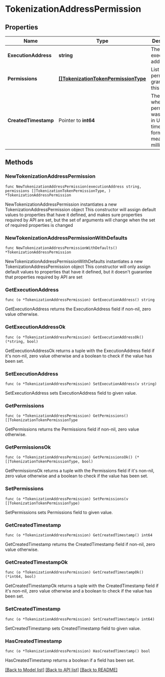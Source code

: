 # TokenizationAddressPermission

## Properties

Name | Type | Description | Notes
------------ | ------------- | ------------- | -------------
**ExecutionAddress** | **string** | The execution address. | 
**Permissions** | [**[]TokenizationTokenPermissionType**](TokenizationTokenPermissionType.md) | List of permissions granted to this address. | 
**CreatedTimestamp** | Pointer to **int64** | The time when the permission was created, in Unix timestamp format, measured in milliseconds. | [optional] 

## Methods

### NewTokenizationAddressPermission

`func NewTokenizationAddressPermission(executionAddress string, permissions []TokenizationTokenPermissionType, ) *TokenizationAddressPermission`

NewTokenizationAddressPermission instantiates a new TokenizationAddressPermission object
This constructor will assign default values to properties that have it defined,
and makes sure properties required by API are set, but the set of arguments
will change when the set of required properties is changed

### NewTokenizationAddressPermissionWithDefaults

`func NewTokenizationAddressPermissionWithDefaults() *TokenizationAddressPermission`

NewTokenizationAddressPermissionWithDefaults instantiates a new TokenizationAddressPermission object
This constructor will only assign default values to properties that have it defined,
but it doesn't guarantee that properties required by API are set

### GetExecutionAddress

`func (o *TokenizationAddressPermission) GetExecutionAddress() string`

GetExecutionAddress returns the ExecutionAddress field if non-nil, zero value otherwise.

### GetExecutionAddressOk

`func (o *TokenizationAddressPermission) GetExecutionAddressOk() (*string, bool)`

GetExecutionAddressOk returns a tuple with the ExecutionAddress field if it's non-nil, zero value otherwise
and a boolean to check if the value has been set.

### SetExecutionAddress

`func (o *TokenizationAddressPermission) SetExecutionAddress(v string)`

SetExecutionAddress sets ExecutionAddress field to given value.


### GetPermissions

`func (o *TokenizationAddressPermission) GetPermissions() []TokenizationTokenPermissionType`

GetPermissions returns the Permissions field if non-nil, zero value otherwise.

### GetPermissionsOk

`func (o *TokenizationAddressPermission) GetPermissionsOk() (*[]TokenizationTokenPermissionType, bool)`

GetPermissionsOk returns a tuple with the Permissions field if it's non-nil, zero value otherwise
and a boolean to check if the value has been set.

### SetPermissions

`func (o *TokenizationAddressPermission) SetPermissions(v []TokenizationTokenPermissionType)`

SetPermissions sets Permissions field to given value.


### GetCreatedTimestamp

`func (o *TokenizationAddressPermission) GetCreatedTimestamp() int64`

GetCreatedTimestamp returns the CreatedTimestamp field if non-nil, zero value otherwise.

### GetCreatedTimestampOk

`func (o *TokenizationAddressPermission) GetCreatedTimestampOk() (*int64, bool)`

GetCreatedTimestampOk returns a tuple with the CreatedTimestamp field if it's non-nil, zero value otherwise
and a boolean to check if the value has been set.

### SetCreatedTimestamp

`func (o *TokenizationAddressPermission) SetCreatedTimestamp(v int64)`

SetCreatedTimestamp sets CreatedTimestamp field to given value.

### HasCreatedTimestamp

`func (o *TokenizationAddressPermission) HasCreatedTimestamp() bool`

HasCreatedTimestamp returns a boolean if a field has been set.


[[Back to Model list]](../README.md#documentation-for-models) [[Back to API list]](../README.md#documentation-for-api-endpoints) [[Back to README]](../README.md)


